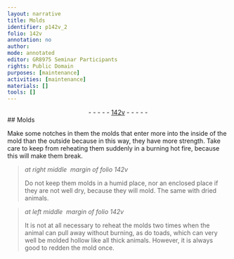 ```yaml
---
layout: narrative
title: Molds
identifier: p142v_2
folio: 142v
annotation: no
author:
mode: annotated
editor: GR8975 Seminar Participants
rights: Public Domain
purposes: [maintenance]
activities: [maintenance]
materials: []
tools: []
---
```


 <div class="folio" align="center">- - - - - <a href="http://gallica.bnf.fr/ark:/12148/btv1b10500001g/f290.image" target="_blank">142v</a> - - - - - </div> 
## Molds

   <span class="activity"></span> 
Make some notches in them the molds that enter more into the inside of the mold than the outside because in this way, they have more strength. Take care to keep from reheating them suddenly in a burning hot fire, because this will make them break. 
 
> *at right middle  margin of folio 142v*
> 
>  Do not keep them molds in a humid place, nor an enclosed place if they are not well dry, because they will mold. The same with dried animals. 
 
> *at left middle  margin of folio 142v*
> 
>  It is not at all necessary to reheat the molds two times when the animal can pull away without burning, as do <span class="animal">toads</span>, which can very well be molded hollow like all thick animals. However, it is always good to redden the mold once. 
 